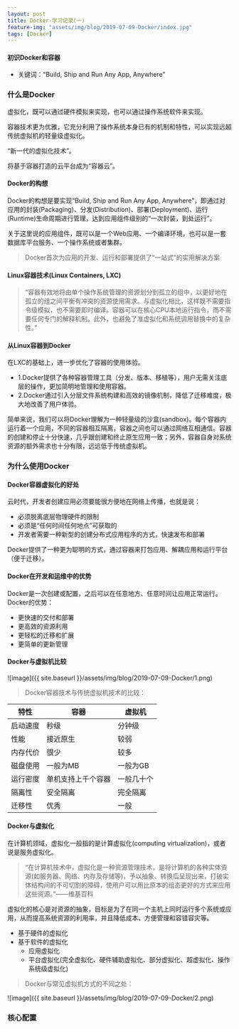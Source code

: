```yaml
---
layout: post
title: Docker-学习记录(一)
feature-img: "assets/img/blog/2019-07-09-Docker/index.jpg"
tags: [Docker]
---
```

#### 初识Docker和容器

* 关键词：“Build, Ship and Run Any App, Anywhere”

### 什么是Docker

虚拟化，既可以通过硬件模拟来实现，也可以通过操作系统软件来实现。

容器技术更为优雅，它充分利用了操作系统本身已有的机制和特性，可以实现远超传统虚拟机的轻量级虚拟化。

“新一代的虚拟化技术”。

将基于容器打造的云平台成为“容器云”。

#### Docker的构想

Docker的构想是要实现“Build, Ship and Run Any App, Anywhere”，即通过对应用的封装(Packaging)、分发(Distribution)、部署(Deployment)、运行(Runtime)生命周期进行管理，达到应用组件级别的“一次封装，到处运行”。

关于这里说的应用组件，既可以是一个Web应用、一个编译环境，也可以是一套数据库平台服务、一个操作系统或者集群。

> Docker首次为应用的开发、运行和部署提供了“一站式”的实用解决方案

#### Linux容器技术(Linux Containers, LXC)

> “容器有效地将由单个操作系统管理的资源划分到孤立的组中，以更好地在孤立的组之间平衡有冲突的资源使用需求。与虚拟化相比，这样既不需要指令级模拟，也不需要即时编译。容器可以在核心CPU本地运行指令，而不需要任何专门的解释机制。此外，也避免了准虚拟化和系统调用替换中的复杂性。”

#### 从Linux容器到Docker

在LXC的基础上，进一步优化了容器的使用体验。

+ 1.Docker提供了各种容器管理工具（分发、版本、移植等），用户无需关注底层的操作，更加简明地管理和使用容器。
+ 2.Docker通过引入分层文件系统构建和高效的镜像机制，降低了迁移难度，极大地改善了用户体验。

简单来说，我们可以将Docker理解为一种轻量级的沙盒(sandbox)。每个容器内运行着一个应用，不同的容器相互隔离，容器之间也可以通过网络互相通信。容器的创建和停止十分快速，几乎跟创建和终止原生应用一致；另外，容器自身对系统资源的额外需求也十分有限，远远低于传统虚拟机。

### 为什么使用Docker

#### Docker容器虚拟化的好处

云时代，开发者创建应用必须要能很方便地在网络上传播，也就是说：

+ 必须脱离底层物理硬件的限制
+ 必须是“任何时间任何地点”可获取的
+ 开发者需要一种新型的创建分布式应用程序的方式，快速发布和部署

Docker提供了一种更为聪明的方式，通过容器来打包应用、解耦应用和运行平台（便于迁移）。

#### Docker在开发和运维中的优势

Docker是一次创建或配置，之后可以在任意地方、任意时间让应用正常运行。Docker的优势：

+ 更快速的交付和部署
+ 更高效的资源利用
+ 更轻松的迁移和扩展
+ 更简单的更新管理

#### Docker与虚拟机比较

![image]({{ site.baseurl }}/assets/img/blog/2019-07-09-Docker/1.png)

> Docker容器技术与传统虚拟机技术的比较：

特性  | 容器  | 虚拟机
--------- | --------- | ---------
启动速度  | 秒级  | 分钟级
性能  | 接近原生  | 较弱
内存代价  | 很少  | 较多
磁盘使用  | 一般为MB  | 一般为GB
运行密度  | 单机支持上千个容器  | 一般几十个
隔离性  | 安全隔离  | 完全隔离
迁移性  | 优秀  | 一般

#### Docker与虚拟化

在计算机领域，虚拟化一般指的是计算虚拟化(computing virtualization)，或者说是服务虚拟化。

> “在计算机技术中，虚拟化是一种资源管理技术，是将计算机的各种实体资源(如服务器、网络、内存及存储等)，予以抽象、转换后呈现出来，打破实体结构间的不可切割的障碍，使用户可以用比原本的组态更好的方式来应用这些资源。”——维基百科

虚拟化的核心是对资源的抽象，目标是为了在同一个主机上同时运行多个系统或应用，从而提高系统资源的利用率，并且降低成本、方便管理和容错容灾等。

+ 基于硬件的虚拟化
+ 基于软件的虚拟化
    + 应用虚拟化
    + 平台虚拟化(完全虚拟化、硬件辅助虚拟化、部分虚拟化、超虚拟化、操作系统级虚拟化)

> Docker与常见虚拟机方式的不同之处：

![image]({{ site.baseurl }}/assets/img/blog/2019-07-09-Docker/2.png)

### 核心配置






















